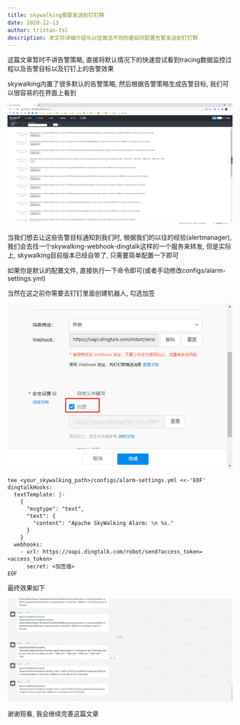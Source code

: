 ```yaml
---
title: skywalking报警发送到钉钉群
date: 2020-12-13
author: tristan-tsl
description: 本文将详细介绍与以往做法不同的是如何配置告警发送到钉钉群
---
```




这篇文章暂时不讲告警策略, 直接将默认情况下的快速尝试看到tracing数据监控过程以及告警目标以及钉钉上的告警效果

skywalking内置了很多默认的告警策略, 然后根据告警策略生成告警目标, 我们可以很容易的在界面上看到

![image-20201213163408221](index.assets/image-20201213163408221.png)

当我们想去让这些告警目标通知到我们时, 根据我们的以往的经验(alertmanager), 我们会去找一个skywalking-webhook-dingtalk这样的一个服务来转发, 但是实际上, skywalking目前版本已经自带了, 只需要简单配置一下即可



如果你是默认的配置文件, 直接执行一下命令即可(或者手动修改configs/alarm-settings.yml)

当然在这之前你需要去钉钉里面创建机器人, 勾选加签

![image-20201213164116760](index.assets/image-20201213164116760.png)



```
tee <your_skywalking_path>/configs/alarm-settings.yml <<-'EOF'
dingtalkHooks:
  textTemplate: |-
    {
      "msgtype": "text",
      "text": {
        "content": "Apache SkyWalking Alarm: \n %s."
      }
    }
  webhooks:
    - url: https://oapi.dingtalk.com/robot/send?access_token=<access_token>
      secret: <加签值>
EOF
```



最终效果如下

![image-20201213164145494](index.assets/image-20201213164145494.png)

谢谢观看, 我会继续完善这篇文章